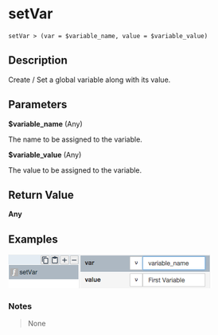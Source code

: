 # setVar

	setVar > (var = $variable_name, value = $variable_value)

## Description

Create / Set a global variable along with its value.

## Parameters

**$variable_name** (Any)

The name to be assigned to the variable.

**$variable_value** (Any)

The value to be assigned to the variable.

## Return Value

**Any**

## Examples

![](setVar.png?raw=true)

### Notes
> None

